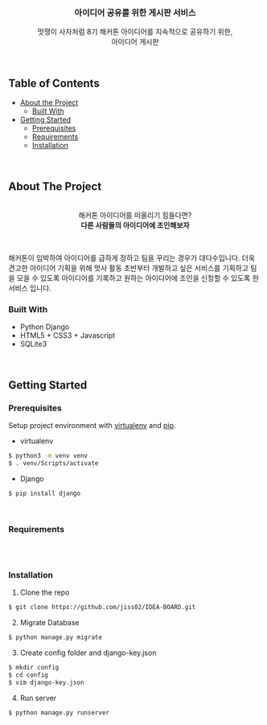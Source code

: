 
<p align="center">
  <h3 align="center">아이디어 공유를 위한 게시판 서비스</h3>
  <p align="center">
    멋쟁이 사자처럼 8기 해커톤 아이디어를 지속적으로 공유하기 위한, <br/>
    아이디어 게시판<br />
   </p>

&nbsp;
<!-- TABLE OF CONTENTS -->
## Table of Contents

* [About the Project](#about-the-project)
  * [Built With](#built-with)
* [Getting Started](#getting-started)
  * [Prerequisites](#prerequisites)
  * [Requirements](#requirements)
  * [Installation](#installation)

&nbsp;
<!-- ABOUT THE PROJECT -->

## About The Project

<div align="center">
<br/>
해커톤 아이디어를 떠올리기 힘들다면? <br/>
    <b>다른 사람들의 아이디어에 조인해보자</b>
</div>


&nbsp;

해커톤이 임박하여 아이디어를 급하게 정하고 팀을 꾸리는 경우가 대다수입니다. 더욱 견고한 아이디어 기획을 위해 멋사 활동 초반부터 개발하고 싶은 서비스를 기획하고 팀을 모을 수 있도록 아이디어를 기록하고 원하는 아이디어에 조인을 신청할 수 있도록 한 서비스 입니다.


### Built With

* Python Django
* HTML5 + CSS3 + Javascript
* SQLite3

&nbsp;
<!-- GETTING STARTED -->
## Getting Started

### Prerequisites

Setup project environment with [virtualenv](https://virtualenv.pypa.io) and [pip](https://pip.pypa.io).

* virtualenv
```bash
$ python3 -m venv venv
$ . venv/Scripts/activate
```

* Django
```bash
$ pip install django
```

&nbsp;
### Requirements
```
```
&nbsp;
### Installation

1. Clone the repo
```sh
$ git clone https://github.com/jiss02/IDEA-BOARD.git
```
2. Migrate Database
```sh
$ python manage.py migrate
```
3. Create config folder and django-key.json

```sh
$ mkdir config
$ cd config
$ vim django-key.json
```

4. Run server

```
$ python manage.py runserver
```

